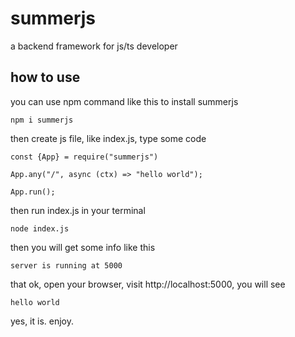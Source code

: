 # summerjs
a backend framework for js/ts developer

## how to use
you can use npm command like this to install summerjs
```
npm i summerjs
```
then create js file, like index.js, type some code
```
const {App} = require("summerjs")

App.any("/", async (ctx) => "hello world");

App.run();
```
then run index.js in your terminal
```
node index.js
```
then you will get some info like this
```
server is running at 5000
```
that ok, open your browser, visit http://localhost:5000, you will see
```
hello world
```
yes, it is. enjoy.